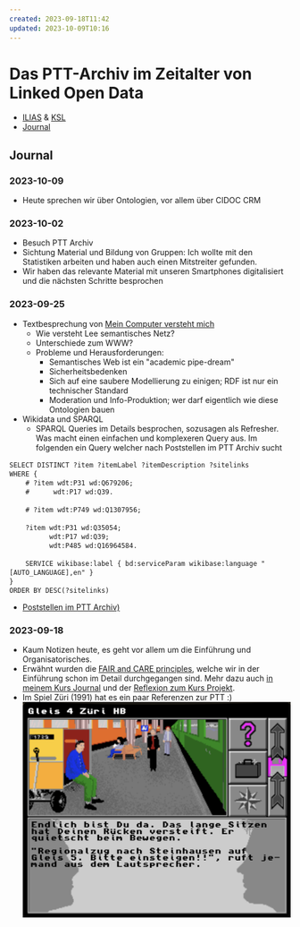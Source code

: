 ```yaml
---
created: 2023-09-18T11:42
updated: 2023-10-09T10:16
---
```

# Das PTT-Archiv im Zeitalter von Linked Open Data

- [ILIAS](https://ilias.unibe.ch/goto_ilias3_unibe_crs_2760077.html) & [KSL](https://www.ksl.unibe.ch/KSL/kurzansicht?3&stammNr=484302&semester=HS2023&lfdNr=0)
- [Journal](#journal)

## Journal
### 2023-10-09
- Heute sprechen wir über Ontologien, vor allem über CIDOC CRM

### 2023-10-02
- Besuch PTT Archiv
- Sichtung Material und Bildung von Gruppen: Ich wollte mit den Statistiken arbeiten und haben auch einen Mitstreiter gefunden.
- Wir haben das relevante Material mit unseren Smartphones digitalisiert und die nächsten Schritte besprochen

### 2023-09-25
- Textbesprechung von [Mein Computer versteht mich](reading/hypothes.is/Internet%20Mein%20Computer%20versteht%20mich.md)
	- Wie versteht Lee semantisches Netz?
	- Unterschiede zum WWW?
	- Probleme und Herausforderungen:
		- Semantisches Web ist ein "academic pipe-dream"
		- Sicherheitsbedenken
		- Sich auf eine saubere Modellierung zu einigen; RDF ist nur ein technischer Standard
		- Moderation und Info-Produktion; wer darf eigentlich wie diese Ontologien bauen
- Wikidata und SPARQL
	- SPARQL Queries im Details besprochen, sozusagen als Refresher. Was macht einen einfachen und komplexeren Query aus. Im folgenden ein Query welcher nach Poststellen im PTT Archiv sucht

```sparql
SELECT DISTINCT ?item ?itemLabel ?itemDescription ?sitelinks
WHERE {
    # ?item wdt:P31 wd:Q679206;
    #      wdt:P17 wd:Q39.
  
    # ?item wdt:P749 wd:Q1307956;
    
    ?item wdt:P31 wd:Q35054;
          wdt:P17 wd:Q39;
          wdt:P485 wd:Q16964584.
   
    SERVICE wikibase:label { bd:serviceParam wikibase:language "[AUTO_LANGUAGE],en" }
}
ORDER BY DESC(?sitelinks)
```

- [Poststellen im PTT Archiv)](https://w.wiki/7YiW)

### 2023-09-18
- Kaum Notizen heute, es geht vor allem um die Einführung und Organisatorisches.
- Erwähnt wurden die [FAIR and CARE principles](notes/FAIR%20and%20CARE%20principles.md), welche wir in der Einführung schon im Detail durchgegangen sind. Mehr dazu auch [in meinem Kurs Journal](https://github.com/DHBern/einf_2023/blob/main/ftb_Adrian_Demleitner/index.md) und der [Reflexion zum Kurs Projekt](https://github.com/DHBern/einf_2023/blob/main/ftb_Adrian_Demleitner/projektreflexion.md).
- Im Spiel Züri (1991) hat es ein paar Referenzen zur PTT :)
  ![](assets/Screenshot%202023-09-18%20at%2011.40.09.png)